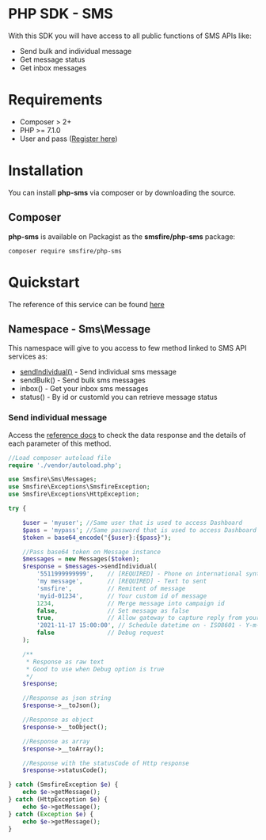# PHP SDK - SMS
With this SDK you will have access to all public functions of SMS APIs like:
- Send bulk and individual message
- Get message status
- Get inbox messages


# Requirements
- Composer > 2+
- PHP >= 7.1.0
- User and pass ([Register here](https://smsfire.com.br))

# Installation
You can install **php-sms** via composer or by downloading the source.

## Composer
**php-sms** is available on Packagist as the **smsfire/php-sms** package:
```
composer require smsfire/php-sms
```

# Quickstart
The reference of this service can be found [here](https://docs.smsfire.com.br/apis-sms)

## Namespace - Sms\\Message
This namespace will give to you access to few method linked to SMS API services as:
- [sendIndividual()](#send-individual-message) - Send individual sms message
- sendBulk() - Send bulk sms messages
- inbox() - Get your inbox sms messages
- status() - By id or customId you can retrieve message status

### Send individual message
Access the [reference docs](https://docs.smsfire.com.br/apis-sms/enviar-mensagem#http-simplificado) to check the data response and the details of each parameter of this method.

```php
//Load composer autoload file
require './vendor/autoload.php';

use Smsfire\Sms\Messages;
use Smsfire\Exceptions\SmsfireException;
use Smsfire\Exceptions\HttpException;

try {

    $user = 'myuser'; //Same user that is used to access Dashboard
    $pass = 'mypass'; //Same password that is used to access Dashboard
    $token = base64_encode("{$user}:{$pass}");   

    //Pass base64 token on Message instance
    $messages = new Messages($token);
    $response = $messages->sendIndividual(
        '5511999999999',    // [REQUIRED] - Phone on international syntax
        'my message',       // [REQUIRED] - Text to sent
        'smsfire',          // Remitent of message
        'myid-01234',       // Your custom id of message
        1234,               // Merge message into campaign id
        false,              // Set message as false
        true,               // Allow gateway to capture reply from your messages
        '2021-11-17 15:00:00', // Schedule datetime on - ISO8601 - Y-m-d H:i:s
        false               // Debug request
    );

    /**
     * Response as raw text
     * Good to use when Debug option is true
     */
    $response;

    //Response as json string
    $response->__toJson();

    //Response as object
    $response->__toObject();

    //Response as array
    $response->__toArray();

    //Response with the statusCode of Http response
    $response->statusCode();

} catch (SmsfireException $e) {  
    echo $e->getMessage();
} catch (HttpException $e) {
    echo $e->getMessage();
} catch (Exception $e) {
    echo $e->getMessage();
}
